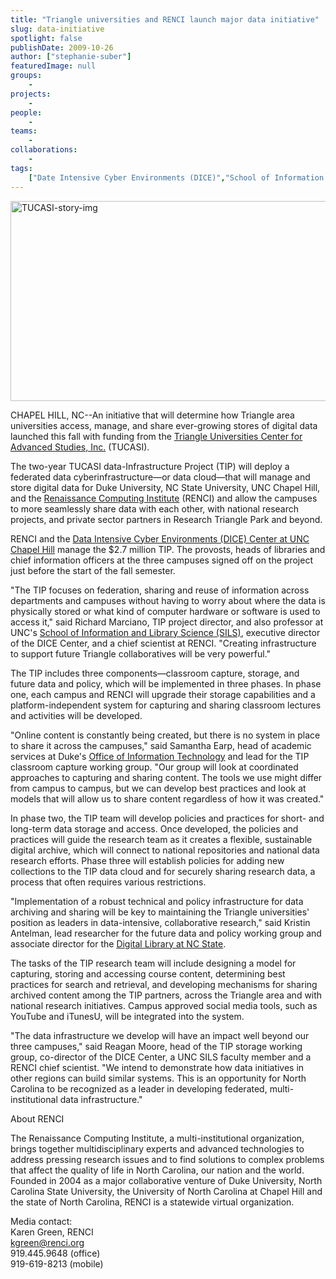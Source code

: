 ```yaml
---
title: "Triangle universities and RENCI launch major data initiative"
slug: data-initiative
spotlight: false
publishDate: 2009-10-26
author: ["stephanie-suber"]
featuredImage: null
groups:
    - 
projects:
    - 
people:
    - 
teams: 
    - 
collaborations:
    - 
tags:
    ["Date Intensive Cyber Environments (DICE)","School of Information and Library Science (SILS)","TUCASCI"]
---
```

<p><a href="https://www.renci.org/wp-content/uploads/2009/10/TUCASI-story-img.jpg"><img class="size-full wp-image-4301 alignnone" title="TUCASI-story-img" src="https://www.renci.org/wp-content/uploads/2009/10/TUCASI-story-img.jpg" alt="TUCASI-story-img" width="630" height="320" /></a></p>

<p>CHAPEL HILL, NC--An initiative that will determine how Triangle area universities access, manage, and share ever-growing stores of digital data launched this fall with funding from the  <a href="http://www.rtp.org/main/index.php?pid=53&amp;sec=1">Triangle Universities Center for Advanced Studies, Inc.</a> (TUCASI).</p>

<p>The two-year TUCASI data-Infrastructure Project (TIP) will deploy a federated data cyberinfrastructure—or data cloud—that will manage and store digital data for Duke University, NC State University, UNC Chapel Hill, and the  <a href="https://www.renci.org">Renaissance Computing Institute</a> (RENCI) and allow the campuses to more seamlessly share data with each other, with national research projects, and private sector partners in Research Triangle Park and beyond.</p>

<p>RENCI and the <a href="http://dice.unc.edu">Data Intensive Cyber Environments (DICE) Center at UNC Chapel Hill</a> manage the $2.7 million TIP. The provosts, heads of libraries and chief information officers at the three campuses signed off on the project just before the start of the fall semester.</p>

<p>"The TIP focuses on federation, sharing and reuse of information across departments and campuses without having to worry about where the data is physically stored or what kind of computer hardware or software is used to access it," said Richard Marciano, TIP project director, and also professor at UNC's <a href="http://sils.unc.edu">School of Information and Library Science (SILS)</a>, executive director of the DICE Center, and a chief scientist at RENCI. "Creating infrastructure to support future Triangle collaboratives will be very powerful."</p>

<p>The TIP includes three components—classroom capture, storage, and future data and policy, which will be implemented in three phases. In phase one, each campus and RENCI will upgrade their storage capabilities and a platform-independent system for capturing and sharing classroom lectures and activities will be developed.</p>

<p>"Online content is constantly being created, but there is no system in place to share it across the campuses," said Samantha Earp, head of academic services at  Duke's <a href="http://www.oit.duke.edu">Office of Information Technology</a> and lead for the TIP classroom capture working group. "Our group will look at coordinated approaches to capturing and sharing content. The tools we use might differ from campus to campus, but we can develop best practices and look at models that will allow us to share content regardless of how it was created."</p>

<p>In phase two, the TIP team will develop policies and practices for short- and long-term data storage and access. Once developed, the policies and practices will guide the research team as it creates a flexible, sustainable digital archive, which will connect to national repositories and national data research efforts. Phase three will establish policies for adding new collections to the TIP data cloud and for securely sharing research data, a process that often requires various restrictions.</p>

<p>"Implementation of a robust technical and policy infrastructure for data archiving and sharing will be key to maintaining the Triangle universities' position as leaders in data-intensive, collaborative research," said Kristin Antelman, lead researcher for the future data and policy working group and associate director for the  <a href="http://www.lib.ncsu.edu/dli">Digital Library at NC State</a>.</p>

<p>The tasks of the TIP research team will include designing a model for capturing, storing and accessing course content, determining best practices for search and retrieval, and developing mechanisms for sharing archived content among the TIP partners, across the Triangle area and with national research initiatives. Campus approved social media tools, such as YouTube and iTunesU, will be integrated into the system.</p>

<p>"The data infrastructure we develop will have an impact well beyond our three campuses," said Reagan Moore, head of the TIP storage working group, co-director of the DICE Center, a UNC SILS faculty member and a RENCI chief scientist. "We intend to demonstrate how data initiatives in other regions can build similar systems. This is an opportunity for North Carolina to be recognized as a leader in developing federated, multi-institutional data infrastructure."</p>

<p><span class="head2">About RENCI</span></p>

<p>The Renaissance Computing Institute, a multi-institutional organization, brings together multidisciplinary experts and advanced technologies to address pressing research issues and to find solutions to complex problems that affect the quality of life in North Carolina, our nation and the world.  Founded in 2004 as a major collaborative venture of Duke University, North Carolina State University, the University of North Carolina at Chapel Hill and the state of North Carolina, RENCI is a statewide virtual organization.</p>

<p><span class="head2">Media contact:</span><br />
 Karen Green, RENCI<br />
 <a href="mailto:kgreen@renci.org">kgreen@renci.org</a><br />
 919.445.9648 (office)<br />
 919-619-8213 (mobile)</p>
